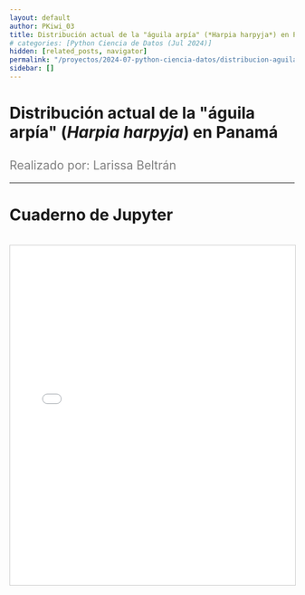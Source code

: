 ```yaml
---
layout: default
author: PKiwi_03
title: Distribución actual de la "águila arpía" (*Harpia harpyja*) en Panamá
# categories: [Python Ciencia de Datos (Jul 2024)]
hidden: [related_posts, navigator]
permalink: "/proyectos/2024-07-python-ciencia-datos/distribucion-aguila-arpia.html"
sidebar: []
---
```


# Distribución actual de la "águila arpía" (*Harpia harpyja*) en Panamá

<h2 style="color: gray; font-weight: normal;">
Realizado por: Larissa Beltrán
</h2>

---
# Cuaderno de Jupyter

<br>

<iframe 
    src="/assets/html/2024-07-python/larissa_beltran_.html" 
    width="100%" 
    height="600" 
    style="border: 1px solid #ccc;"
></iframe>
